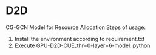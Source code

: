 # D2D
CG-GCN Model for Resource Allocation
Steps of usage:
  1. Install the environment according to requirement.txt
  2. Execute GPU-D2D-CUE_thr=0-layer=6-model.ipython
